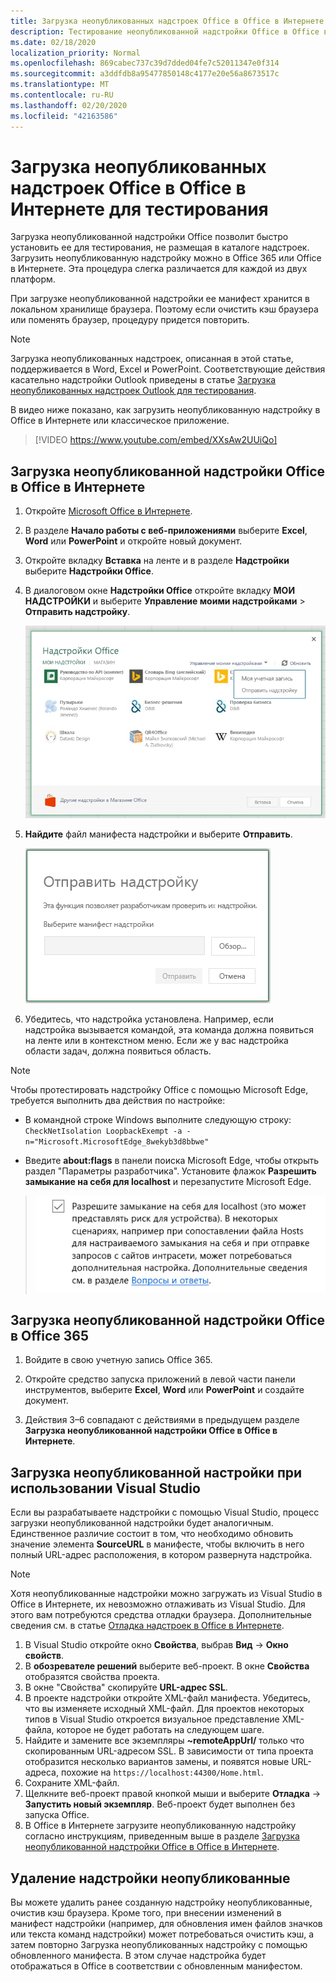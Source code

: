 ```yaml
---
title: Загрузка неопубликованных надстроек Office в Office в Интернете для тестирования
description: Тестирование неопубликованной надстройки Office в Office в Интернете путем ее загрузки
ms.date: 02/18/2020
localization_priority: Normal
ms.openlocfilehash: 869cabec737c39d7dded04fe7c52011347e0f314
ms.sourcegitcommit: a3ddfdb8a95477850148c4177e20e56a8673517c
ms.translationtype: MT
ms.contentlocale: ru-RU
ms.lasthandoff: 02/20/2020
ms.locfileid: "42163586"
---
```

# <a name="sideload-office-add-ins-in-office-on-the-web-for-testing"></a>Загрузка неопубликованных надстроек Office в Office в Интернете для тестирования

Загрузка неопубликованной надстройки Office позволит быстро установить ее для тестирования, не размещая в каталоге надстроек. Загрузить неопубликованную надстройку можно в Office 365 или Office в Интернете. Эта процедура слегка различается для каждой из двух платформ.

При загрузке неопубликованной надстройки ее манифест хранится в локальном хранилище браузера. Поэтому если очистить кэш браузера или поменять браузер, процедуру придется повторить.

> [!NOTE]
> Загрузка неопубликованных надстроек, описанная в этой статье, поддерживается в Word, Excel и PowerPoint. Соответствующие действия касательно надстройки Outlook приведены в статье [Загрузка неопубликованных надстроек Outlook для тестирования](../outlook/sideload-outlook-add-ins-for-testing.md).

В видео ниже показано, как загрузить неопубликованную надстройку в Office в Интернете или классическое приложение.

> [!VIDEO https://www.youtube.com/embed/XXsAw2UUiQo]

## <a name="sideload-an-office-add-in-in-office-on-the-web"></a>Загрузка неопубликованной надстройки Office в Office в Интернете

1. Откройте [Microsoft Office в Интернете](https://office.live.com/).

2. В разделе  **Начало работы с веб-приложениями** выберите **Excel**,  **Word** или **PowerPoint** и откройте новый документ.

3. Откройте вкладку  **Вставка** на ленте и в разделе **Надстройки** выберите **Надстройки Office**.

4. В диалоговом окне **Надстройки Office** откройте вкладку **МОИ НАДСТРОЙКИ** и выберите **Управление моими надстройками** > **Отправить надстройку**.

    ![Диалоговое окно "Надстройки Office" с раскрывающимся меню в правом верхнем углу, в котором выделен пункт "Управление моими надстройками", а под ним — раскрывающийся список с пунктом "Отправить надстройку"](../images/office-add-ins-my-account.png)

5. **Найдите** файл манифеста надстройки и выберите **Отправить**.

    ![Диалоговое окно отправки надстройки с кнопками "Обзор", "Отправить" и "Отмена"](../images/upload-add-in.png)

6. Убедитесь, что надстройка установлена. Например, если надстройка вызывается командой, эта команда должна появиться на ленте или в контекстном меню. Если же у вас надстройка области задач, должна появиться область.

> [!NOTE]
>Чтобы протестировать надстройку Office с помощью Microsoft Edge, требуется выполнить два действия по настройке: 
>
> - В командной строке Windows выполните следующую строку: `CheckNetIsolation LoopbackExempt -a -n="Microsoft.MicrosoftEdge_8wekyb3d8bbwe"`
>
> - Введите **about:flags** в панели поиска Microsoft Edge, чтобы открыть раздел "Параметры разработчика".  Установите флажок **Разрешить замыкание на себя для localhost** и перезапустите Microsoft Edge.

>    ![Параметр "Разрешить замыкание на себя для localhost" в Microsoft Edge с установленным флажком.](../images/allow-localhost-loopback.png)

## <a name="sideload-an-office-add-in-in-office-365"></a>Загрузка неопубликованной надстройки Office в Office 365

1. Войдите в свою учетную запись Office 365.

2. Откройте средство запуска приложений в левой части панели инструментов, выберите **Excel**, **Word** или **PowerPoint** и создайте документ.

3. Действия 3–6 совпадают с действиями в предыдущем разделе **Загрузка неопубликованной надстройки Office в Office в Интернете**.

## <a name="sideload-an-add-in-when-using-visual-studio"></a>Загрузка неопубликованной настройки при использовании Visual Studio

Если вы разрабатываете надстройки с помощью Visual Studio, процесс загрузки неопубликованной надстройки будет аналогичным. Единственное различие состоит в том, что необходимо обновить значение элемента **SourceURL** в манифесте, чтобы включить в него полный URL-адрес расположения, в котором развернута надстройка.

> [!NOTE]
> Хотя неопубликованные надстройки можно загружать из Visual Studio в Office в Интернете, их невозможно отлаживать из Visual Studio. Для этого вам потребуются средства отладки браузера. Дополнительные сведения см. в статье [Отладка надстроек в Office в Интернете](debug-add-ins-in-office-online.md).

1. В Visual Studio откройте окно **Свойства**, выбрав **Вид** -> **Окно свойств**.
2. В **обозревателе решений** выберите веб-проект. В окне **Свойства** отобразятся свойства проекта.
3. В окне "Свойства" скопируйте **URL-адрес SSL**.
4. В проекте надстройки откройте XML-файл манифеста. Убедитесь, что вы изменяете исходный XML-файл. Для проектов некоторых типов в Visual Studio откроется визуальное представление XML-файла, которое не будет работать на следующем шаге.
5. Найдите и замените все экземпляры **~remoteAppUrl/** только что скопированным URL-адресом SSL. В зависимости от типа проекта отобразится несколько вариантов замены, и появятся новые URL-адреса, похожие на `https://localhost:44300/Home.html`.
6. Сохраните XML-файл.
7. Щелкните веб-проект правой кнопкой мыши и выберите **Отладка** -> **Запустить новый экземпляр**. Веб-проект будет выполнен без запуска Office.
8. В Office в Интернете загрузите неопубликованную надстройку согласно инструкциям, приведенным выше в разделе [Загрузка неопубликованной надстройки Office в Office в Интернете](#sideload-an-office-add-in-in-office-on-the-web).

## <a name="remove-a-sideloaded-add-in"></a>Удаление надстройки неопубликованные

Вы можете удалить ранее созданную надстройку неопубликованные, очистив кэш браузера. Кроме того, при внесении изменений в манифест надстройки (например, для обновления имен файлов значков или текста команд надстройки) может потребоваться очистить кэш, а затем повторно Загрузка неопубликованных надстройку с помощью обновленного манифеста. В этом случае надстройка будет отображаться в Office в соответствии с обновленным манифестом.
